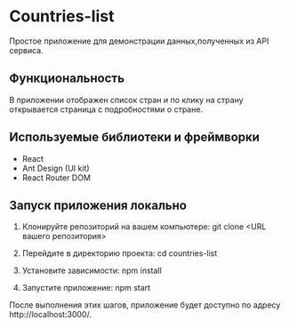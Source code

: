 # Countries-list

Простое приложение для демонстрации данных,полученных из API сервиса.

## Функциональность

В приложении отображен список стран и по клику на страну открывается страница с подробностями о стране.

## Используемые библиотеки и фреймворки

- React
- Ant Design (UI kit)
- React Router DOM

## Запуск приложения локально

1. Клонируйте репозиторий на вашем компьютере:
   git clone <URL вашего репозитория>

2. Перейдите в директорию проекта:
   cd countries-list

3. Установите зависимости:
   npm install

4. Запустите приложение:
   npm start

После выполнения этих шагов, приложение будет доступно по адресу http://localhost:3000/.
